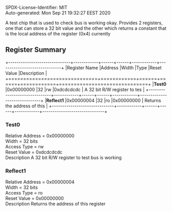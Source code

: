 SPDX-License-Identifier: MIT  
Auto-generated: Mon Sep 21 19:32:27 EEST 2020  

A test chip that is used to check bus is working okay.
Provides 2 registers, one that can store a 32 bit value
and the other which returns a constant that is the local
address of the register (0x4) currently

## Register Summary  

+------------------------------+------------+------+------+------------+------------------------------+
|Register Name                 |Address     |Width |Type  |Reset Value |Description                   |
+==============================+============+======+======+============+==============================+
|**Test0**                     |0x00000000  |32    |rw    |0xdcdcdcdc  | A 32 bit R/W register to tes |
+------------------------------+------------+------+------+------------+------------------------------+
|**Reflect1**                  |0x00000004  |32    |ro    |0x00000000  | Returns the address of this  |
+------------------------------+------------+------+------+------------+------------------------------+

### Test0  

Relative Address = 0x00000000  
Width = 32 bits  
Access Type = rw  
Reset Value = 0xdcdcdcdc  
Description A 32 bit R/W register to test bus is working  


### Reflect1  

Relative Address = 0x00000004  
Width = 32 bits  
Access Type = ro  
Reset Value = 0x00000000  
Description Returns the address of this register  

